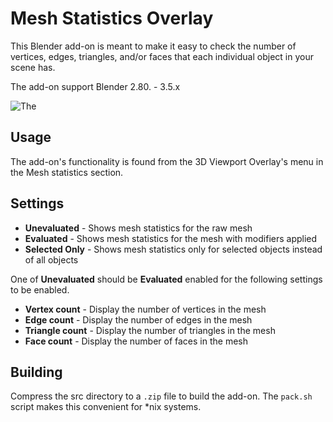 # Mesh Statistics Overlay
This Blender add-on is meant to make it easy to check the number of vertices,
edges, triangles, and/or faces that each individual object in your scene has.

The add-on support Blender 2.80. - 3.5.x

![The ](https://i.imgur.com/ApXsZT6.png)

## Usage
The add-on's functionality is found from the 3D Viewport Overlay's menu in the
Mesh statistics section.  

## Settings
 
* **Unevaluated** - Shows mesh statistics for the raw mesh
* **Evaluated** - Shows mesh statistics for the mesh with modifiers applied
* **Selected Only** - Shows mesh statistics only for selected objects instead of
  all objects  

One of **Unevaluated** should be **Evaluated** enabled for the following
settings to be enabled.

* **Vertex count** - Display the number of vertices in the mesh
* **Edge count** - Display the number of edges in the mesh
* **Triangle count** - Display the number of triangles in the mesh
* **Face count** - Display the number of faces in the mesh

## Building
Compress the src directory to a `.zip` file to build the add-on. The `pack.sh`
script makes this convenient for *nix systems.
